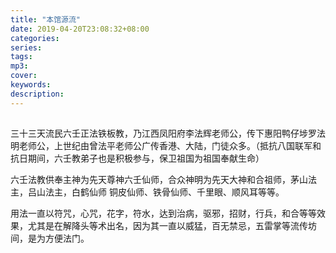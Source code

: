 ```yaml
---
title: "本馆源流"
date: 2019-04-20T23:08:32+08:00
categories: 
series:
tags: 
mp3: 
cover: 
keywords:
description: 
---
```

## 

三十三天流民六壬正法铁板教，乃江西凤阳府李法辉老师公，传下惠阳鸭仔埗罗法明老师公，上世纪由曾法平老师公广传香港、大陆，门徒众多。（抵抗八国联军和抗日期间，六壬教弟子也是积极参与，保卫祖国为祖国奉献生命）

六壬法教供奉主神为先天尊神六壬仙师，合众神明为先天大神和合祖师，茅山法主，吕山法主，白鹤仙师  铜皮仙师、铁骨仙师、千里眼、顺风耳等等。

用法一直以符咒，心咒，花字，符水，达到治病，驱邪，招财，行兵，和合等等效果，尤其是在解降头等术出名，因为其一直以威猛，百无禁忌，五雷掌等流传坊间，是为方便法门。

<!-- 正本清源，一脉相承，真宗不假，百年来门徒薪火相传，济世救人，大显威灵，千年大吉，万年大昌 -->
